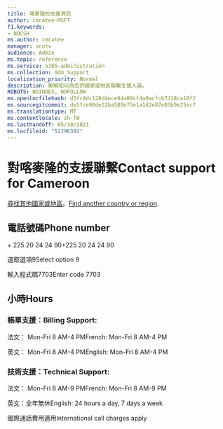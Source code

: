 ```yaml
---
title: 喀麥隆的支援資訊
author: cmcatee-MSFT
f1.keywords:
- NOCSH
ms.author: cmcatee
manager: scotv
audience: Admin
ms.topic: reference
ms.service: o365-administration
ms.collection: Adm_Support
localization_priority: Normal
description: 瞭解如何為您的國家或地區聯繫支援人員。
ROBOTS: NOINDEX, NOFOLLOW
ms.openlocfilehash: d3fc8dc128d4ece94a00cf4a0acfcb7d18ca10f2
ms.sourcegitcommit: de5fce90de22ba588e75e1a1d2e87e03b9e25ec7
ms.translationtype: MT
ms.contentlocale: zh-TW
ms.lasthandoff: 05/10/2021
ms.locfileid: "52296392"
---
```

# <a name="contact-support-for-cameroon"></a><span data-ttu-id="fa034-103">對喀麥隆的支援聯繫</span><span class="sxs-lookup"><span data-stu-id="fa034-103">Contact support for Cameroon</span></span>

<span data-ttu-id="fa034-104">[尋找其他國家或地區](../../business-video/get-help-support.md)。</span><span class="sxs-lookup"><span data-stu-id="fa034-104">[Find another country or region](../../business-video/get-help-support.md).</span></span>

## <a name="phone-number"></a><span data-ttu-id="fa034-105">電話號碼</span><span class="sxs-lookup"><span data-stu-id="fa034-105">Phone number</span></span>
<span data-ttu-id="fa034-106">+ 225 20 24 24 90</span><span class="sxs-lookup"><span data-stu-id="fa034-106">+225 20 24 24 90</span></span>

<span data-ttu-id="fa034-107">選取選項9</span><span class="sxs-lookup"><span data-stu-id="fa034-107">Select option 9</span></span>

<span data-ttu-id="fa034-108">輸入程式碼7703</span><span class="sxs-lookup"><span data-stu-id="fa034-108">Enter code 7703</span></span>

## <a name="hours"></a><span data-ttu-id="fa034-109">小時</span><span class="sxs-lookup"><span data-stu-id="fa034-109">Hours</span></span>
### <a name="billing-support"></a><span data-ttu-id="fa034-110">帳單支援︰</span><span class="sxs-lookup"><span data-stu-id="fa034-110">Billing Support:</span></span>

<span data-ttu-id="fa034-111">法文： Mon-Fri 8 AM-4 PM</span><span class="sxs-lookup"><span data-stu-id="fa034-111">French: Mon-Fri 8 AM-4 PM</span></span>

<span data-ttu-id="fa034-112">英文： Mon-Fri 8 AM-4 PM</span><span class="sxs-lookup"><span data-stu-id="fa034-112">English: Mon-Fri 8 AM-4 PM</span></span>

### <a name="technical-support"></a><span data-ttu-id="fa034-113">技術支援：</span><span class="sxs-lookup"><span data-stu-id="fa034-113">Technical Support:</span></span>

<span data-ttu-id="fa034-114">法文： Mon-Fri 8 AM-9 PM</span><span class="sxs-lookup"><span data-stu-id="fa034-114">French: Mon-Fri 8 AM-9 PM</span></span>

<span data-ttu-id="fa034-115">英文：全年無休</span><span class="sxs-lookup"><span data-stu-id="fa034-115">English: 24 hours a day, 7 days a week</span></span>

<span data-ttu-id="fa034-116">國際通話費用適用</span><span class="sxs-lookup"><span data-stu-id="fa034-116">International call charges apply</span></span>
